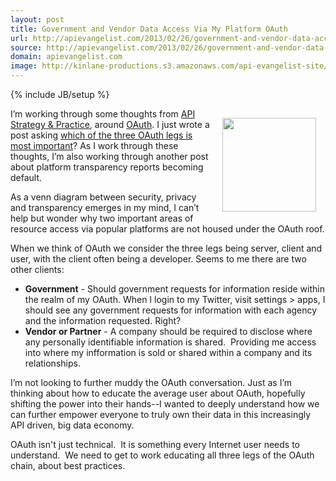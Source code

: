 ```yaml
---
layout: post
title: Government and Vendor Data Access Via My Platform OAuth
url: http://apievangelist.com/2013/02/26/government-and-vendor-data-access-via-my-platform-oauth/
source: http://apievangelist.com/2013/02/26/government-and-vendor-data-access-via-my-platform-oauth/
domain: apievangelist.com
image: http://kinlane-productions.s3.amazonaws.com/api-evangelist-site/blog/OAuth2.png
---
```

{% include JB/setup %}<p><p><a href="http://oauth.net/" target="_blank"><img style="padding: 15px;" src="https://s3.amazonaws.com/kinlane-productions/api-evangelist/oauth/OAuth2.png" alt="" width="150" align="right" /></a></p>
<p>I&rsquo;m working through some thoughts from <a href="http://www.apistrategyconference.com/">API Strategy &amp; Practice</a>, around <a title="OAuth" href="http://en.wikipedia.org/wiki/OAuth">OAuth</a>.  I just wrote a post asking <a title="which of the three OAuth legs is most important" href="http://www.apievangelist.com/2013/02/26/which-of-the-three-oauth-legs-is-the-most-important/">which of the three OAuth legs is most important</a>?  As I work through these thoughts, I&rsquo;m also working through another post about platform transparency reports becoming default.</p>
<p>As a venn diagram between security, privacy and transparency emerges in my mind, I can&rsquo;t help but wonder why two important areas of resource access via popular platforms are not housed under the OAuth roof.</p>
<p>When we think of OAuth we consider the three legs being server, client and user, with the client often being a developer.  Seems to me there are two other clients:</p>
<ul class="mainlist">
<li><strong>Government</strong> - Should government requests for information reside within the realm of my OAuth.  When I login to my Twitter, visit settings &gt; apps, I should see any government requests for information with each agency and the information requested.  Right?</li>
<li><strong>Vendor or Partner</strong> - A company should be required to disclose where any personally identifiable information is shared. &nbsp;Providing me access into where my infformation is sold or shared within a company and its relationships.</li>
</ul>
<p>I&rsquo;m not looking to further muddy the OAuth conversation.  Just as I&rsquo;m thinking about how to educate the average user about OAuth, hopefully shifting the power into their hands--I wanted to deeply understand how we can further empower everyone to truly own their data in this increasingly API driven, big data economy.</p>
<p>OAuth isn't just technical. &nbsp;It is something every Internet user needs to understand. &nbsp;We need to get to work educating all three legs of the OAuth chain, about best practices.</p></p>
